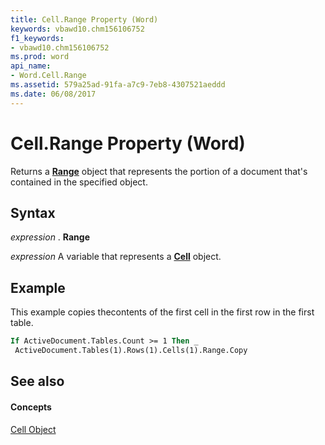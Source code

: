 ```yaml
---
title: Cell.Range Property (Word)
keywords: vbawd10.chm156106752
f1_keywords:
- vbawd10.chm156106752
ms.prod: word
api_name:
- Word.Cell.Range
ms.assetid: 579a25ad-91fa-a7c9-7eb8-4307521aeddd
ms.date: 06/08/2017
---
```



# Cell.Range Property (Word)

Returns a  **[Range](range-object-word.md)** object that represents the portion of a document that's contained in the specified object.


## Syntax

 _expression_ . **Range**

 _expression_ A variable that represents a **[Cell](cell-object-word.md)** object.


## Example

This example copies thecontents of the first cell in the first row in the first table.


```vb
If ActiveDocument.Tables.Count >= 1 Then _ 
 ActiveDocument.Tables(1).Rows(1).Cells(1).Range.Copy
```


## See also


#### Concepts


[Cell Object](cell-object-word.md)

